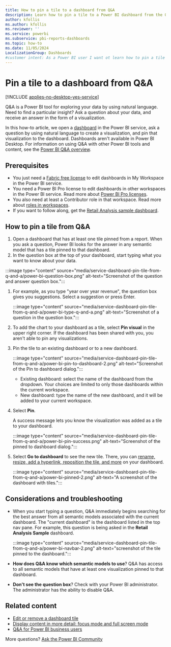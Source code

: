```yaml
---
title: How to pin a tile to a dashboard from Q&A
description: Learn how to pin a tile to a Power BI dashboard from the Q&A question box by using natural language.
author: kfollis
ms.author: kfollis
ms.reviewer: ''
ms.service: powerbi
ms.subservice: pbi-reports-dashboards
ms.topic: how-to
ms.date: 11/05/2024
LocalizationGroup: Dashboards
#customer intent: As a Power BI user I want ot learn how to pin a tile to a dashboard in Power BI.
---
```

# Pin a tile to a dashboard from Q&A

[!INCLUDE [applies-no-desktop-yes-service](../includes/applies-no-desktop-yes-service.md)]

Q&A is a Power BI tool for exploring your data by using natural language. Need to find a particular insight? Ask a question about your data, and receive an answer in the form of a visualization.

In this how-to article, we open a [dashboard](../consumer/end-user-dashboards.md) in the Power BI service, ask a question by using natural language to create a visualization, and pin that visualization to the dashboard. Dashboards aren't available in Power BI Desktop. For information on using Q&A with other Power BI tools and content, see the [Power BI Q&A overview](../consumer/end-user-q-and-a.md).

## Prerequisites

- You just need a [Fabric free license](../consumer/end-user-features.md) to edit dashboards in My Workspace in the Power BI service.
- You need a Power BI Pro license to edit dashboards in other workspaces in the Power BI service. Read more about [Power BI Pro licenses](../fundamentals/service-self-service-signup-purchase-for-power-bi.md).
- You also need at least a Contributor role in that workspace. Read more about [roles in workspaces](../collaborate-share/service-roles-new-workspaces.md).
- If you want to follow along, get the [Retail Analysis sample dashboard](sample-retail-analysis.md#get-the-built-in-sample-in-the-power-bi-service).

## How to pin a tile from Q&A

1. Open a dashboard that has at least one tile pinned from a report. When you ask a question, Power BI looks for the answer in any semantic model that has a tile pinned to that dashboard.
1. In the question box at the top of your dashboard, start typing what you want to know about your data.

:::image type="content" source="media/service-dashboard-pin-tile-from-q-and-a/power-bi-question-box.png" alt-text="Screenshot of the question and answer question box.":::

1. For example, as you type "year over year revenue", the question box gives you suggestions. Select a suggestion or press Enter.

    :::image type="content" source="media/service-dashboard-pin-tile-from-q-and-a/power-bi-type-q-and-a.png" alt-text="Screenshot of a question in the question box.":::

1. To add the chart to your dashboard as a tile, select **Pin visual** in the upper right corner. If the dashboard has been shared with you, you aren't able to pin any visualizations.

1. Pin the tile to an existing dashboard or to a new dashboard.

   :::image type="content" source="media/service-dashboard-pin-tile-from-q-and-a/power-bi-pin-to-dashboard-2.png" alt-text="Screenshot of the Pin to dashboard dialog.":::

   - Existing dashboard: select the name of the dashboard from the dropdown. Your choices are limited to only those dashboards within the current workspace.
   - New dashboard: type the name of the new dashboard, and it will be added to your current workspace.

1. Select **Pin**.

   A success message lets you know the visualization was added as a tile to your dashboard.

   :::image type="content" source="media/service-dashboard-pin-tile-from-q-and-a/power-bi-pin-success.png" alt-text="Screenshot of the pinned to dashboard dialog.":::
1. Select **Go to dashboard** to see the new tile. There, you can [rename, resize, add a hyperlink, reposition the tile, and more](service-dashboard-edit-tile.md) on your dashboard.

   :::image type="content" source="media/service-dashboard-pin-tile-from-q-and-a/power-bi-pinned-2.png" alt-text="A screenshot of the dashboard with tiles.":::

## Considerations and troubleshooting

- When you start typing a question, Q&A immediately begins searching for the best answer from all semantic models associated with the current dashboard. The "current dashboard" is the dashboard listed in the top nav pane. For example, this question is being asked in the **Retail Analysis Sample** dashboard.

  :::image type="content" source="media/service-dashboard-pin-tile-from-q-and-a/power-bi-navbar-2.png" alt-text="screenshot of the tile pinned to the dashboard.":::

- **How does Q&A know which semantic models to use**? Q&A has access to all semantic models that have at least one visualization pinned to that dashboard.

- **Don't see the question box**? Check with your Power BI administrator. The administrator has the ability to disable Q&A.

## Related content

- [Edit or remove a dashboard tile](service-dashboard-edit-tile.md)
- [Display content in more detail: focus mode and full screen mode](../consumer/end-user-focus.md)
- [Q&A for Power BI business users](../consumer/end-user-q-and-a.md)

More questions? [Ask the Power BI Community](https://community.powerbi.com/)
